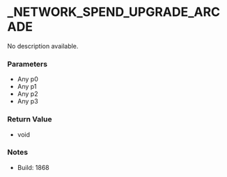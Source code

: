 # _NETWORK_SPEND_UPGRADE_ARCADE

No description available.

### Parameters
* Any p0
* Any p1
* Any p2
* Any p3

### Return Value
* void

### Notes
* Build: 1868

